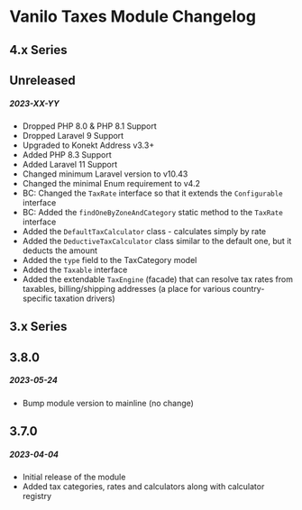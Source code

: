 # Vanilo Taxes Module Changelog

## 4.x Series

## Unreleased
##### 2023-XX-YY

- Dropped PHP 8.0 & PHP 8.1 Support
- Dropped Laravel 9 Support
- Upgraded to Konekt Address v3.3+
- Added PHP 8.3 Support
- Added Laravel 11 Support
- Changed minimum Laravel version to v10.43
- Changed the minimal Enum requirement to v4.2
- BC: Changed the `TaxRate` interface so that it extends the `Configurable` interface
- BC: Added the `findOneByZoneAndCategory` static method to the `TaxRate` interface
- Added the `DefaultTaxCalculator` class - calculates simply by rate
- Added the `DeductiveTaxCalculator` class similar to the default one, but it deducts the amount
- Added the `type` field to the TaxCategory model
- Added the `Taxable` interface
- Added the extendable `TaxEngine` (facade) that can resolve tax rates from taxables, billing/shipping addresses (a place for various country-specific taxation drivers)

## 3.x Series

## 3.8.0
##### 2023-05-24

- Bump module version to mainline (no change)

## 3.7.0
##### 2023-04-04

- Initial release of the module
- Added tax categories, rates and calculators along with calculator registry 
